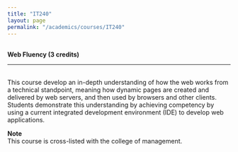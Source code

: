 ```yaml
---
title: "IT240"
layout: page
permalink: "/academics/courses/IT240"
---
```




\
**Web Fluency (3 credits)**

---

\
This course develop an in-depth understanding of how the web works from a technical standpoint, meaning how dynamic pages are created and delivered by web servers, and then used by browsers and other clients. Students demonstrate this understanding by achieving competency by using a current integrated development environment (IDE) to develop web applications.

**Note**
\
This course is cross-listed with the college of management.

